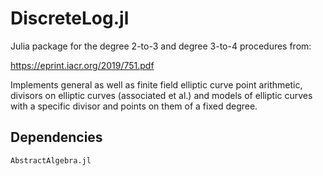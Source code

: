 # DiscreteLog.jl

Julia package for the degree 2-to-3 and degree 3-to-4 procedures from:

https://eprint.iacr.org/2019/751.pdf

Implements general as well as finite field elliptic curve point arithmetic, 
divisors on elliptic curves (associated et al.) and models of elliptic 
curves with a specific divisor and points on them of a 
fixed degree.

## Dependencies
`AbstractAlgebra.jl`
